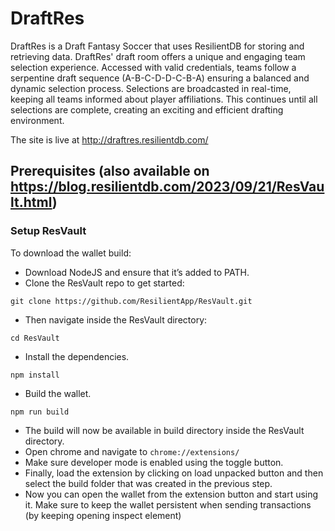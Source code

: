 # DraftRes
DraftRes is a Draft Fantasy Soccer that uses ResilientDB for storing and retrieving data. DraftRes' draft room offers a unique and engaging team selection experience. Accessed with valid credentials, teams follow a serpentine draft sequence (A-B-C-D-D-C-B-A) ensuring a balanced and dynamic selection process. Selections are broadcasted in real-time, keeping all teams informed about player affiliations. This continues until all selections are complete, creating an exciting and efficient drafting environment.

The site is live at http://draftres.resilientdb.com/

## Prerequisites (also available on https://blog.resilientdb.com/2023/09/21/ResVault.html)

### Setup ResVault
To download the wallet build:
- Download NodeJS and ensure that it’s added to PATH.
- Clone the ResVault repo to get started:
```shell
git clone https://github.com/ResilientApp/ResVault.git
```
- Then navigate inside the ResVault directory:
```shell
cd ResVault
```
- Install the dependencies.
```shell
npm install
```
- Build the wallet.
```shell
npm run build
```
- The build will now be available in build directory inside the ResVault directory.
- Open chrome and navigate to `chrome://extensions/`
- Make sure developer mode is enabled using the toggle button.
- Finally, load the extension by clicking on load unpacked button and then select the build folder that was created in the previous step.
- Now you can open the wallet from the extension button and start using it. Make sure to keep the wallet persistent when sending transactions (by keeping opening inspect element)
